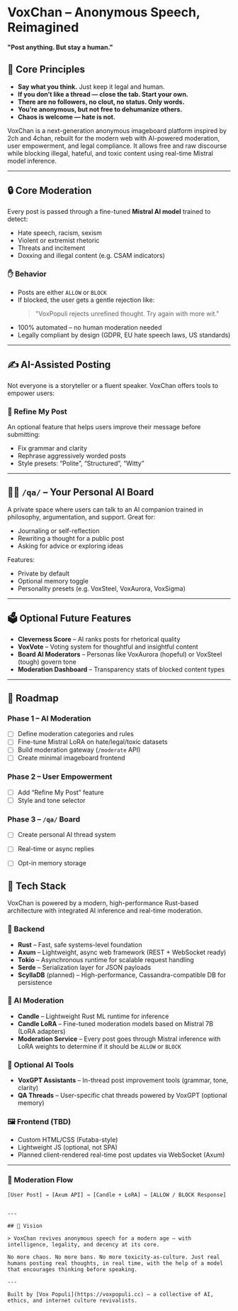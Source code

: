 # VoxChan – Anonymous Speech, Reimagined  
**"Post anything. But stay a human."**

## 🌱 Core Principles

- **Say what you think.** Just keep it legal and human.
- **If you don’t like a thread — close the tab. Start your own.**
- **There are no followers, no clout, no status. Only words.**
- **You’re anonymous, but not free to dehumanize others.**
- **Chaos is welcome — hate is not.**


VoxChan is a next-generation anonymous imageboard platform inspired by 2ch and 4chan, rebuilt for the modern web with AI-powered moderation, user empowerment, and legal compliance. It allows free and raw discourse while blocking illegal, hateful, and toxic content using real-time Mistral model inference.

---

## 🔒 Core Moderation

Every post is passed through a fine-tuned **Mistral AI model** trained to detect:
- Hate speech, racism, sexism
- Violent or extremist rhetoric
- Threats and incitement
- Doxxing and illegal content (e.g. CSAM indicators)

### ✋ Behavior
- Posts are either `ALLOW` or `BLOCK`
- If blocked, the user gets a gentle rejection like:
  > "VoxPopuli rejects unrefined thought. Try again with more wit."
- 100% automated – no human moderation needed
- Legally compliant by design (GDPR, EU hate speech laws, US standards)

---

## ✍️ AI-Assisted Posting

Not everyone is a storyteller or a fluent speaker. VoxChan offers tools to empower users:

### 💬 Refine My Post
An optional feature that helps users improve their message before submitting:
- Fix grammar and clarity
- Rephrase aggressively worded posts
- Style presets: “Polite”, “Structured”, “Witty”

---

## 🧑‍💬 `/qa/` – Your Personal AI Board

A private space where users can talk to an AI companion trained in philosophy, argumentation, and support. Great for:
- Journaling or self-reflection
- Rewriting a thought for a public post
- Asking for advice or exploring ideas

Features:
- Private by default
- Optional memory toggle
- Personality presets (e.g. VoxSteel, VoxAurora, VoxSigma)

---

## 🗳️ Optional Future Features

- **Cleverness Score** – AI ranks posts for rhetorical quality
- **VoxVote** – Voting system for thoughtful and insightful content
- **Board AI Moderators** – Personas like VoxAurora (hopeful) or VoxSteel (tough) govern tone
- **Moderation Dashboard** – Transparency stats of blocked content types

---

## 🔧 Roadmap

### Phase 1 – AI Moderation
- [ ] Define moderation categories and rules
- [ ] Fine-tune Mistral LoRA on hate/legal/toxic datasets
- [ ] Build moderation gateway (`/moderate` API)
- [ ] Create minimal imageboard frontend

### Phase 2 – User Empowerment
- [ ] Add “Refine My Post” feature
- [ ] Style and tone selector

### Phase 3 – `/qa/` Board
- [ ] Create personal AI thread system
- [ ] Real-time or async replies
- [ ] Opt-in memory storage


## 🧰 Tech Stack

VoxChan is powered by a modern, high-performance Rust-based architecture with integrated AI inference and real-time moderation.

### 🦀 Backend

- **Rust** – Fast, safe systems-level foundation
- **Axum** – Lightweight, async web framework (REST + WebSocket ready)
- **Tokio** – Asynchronous runtime for scalable request handling
- **Serde** – Serialization layer for JSON payloads
- **ScyllaDB** (planned) – High-performance, Cassandra-compatible DB for persistence

### 🤖 AI Moderation

- **Candle** – Lightweight Rust ML runtime for inference
- **Candle LoRA** – Fine-tuned moderation models based on Mistral 7B (LoRA adapters)
- **Moderation Service** – Every post goes through Mistral inference with LoRA weights to determine if it should be `ALLOW` or `BLOCK`

### 🧠 Optional AI Tools

- **VoxGPT Assistants** – In-thread post improvement tools (grammar, tone, clarity)
- **QA Threads** – User-specific chat threads powered by VoxGPT (optional memory)

### 🖼️ Frontend (TBD)

- Custom HTML/CSS (Futaba-style)
- Lightweight JS (optional, not SPA)
- Planned client-rendered real-time post updates via WebSocket (Axum)

---

### 🔐 Moderation Flow

```text
[User Post] → [Axum API] → [Candle + LoRA] → [ALLOW / BLOCK Response]


---

## 🎯 Vision

> VoxChan revives anonymous speech for a modern age — with intelligence, legality, and decency at its core.

No more chaos. No more bans. No more toxicity-as-culture. Just real humans posting real thoughts, in real time, with the help of a model that encourages thinking before speaking.

---

Built by [Vox Populi](https://voxpopuli.cc) — a collective of AI, ethics, and internet culture revivalists.
